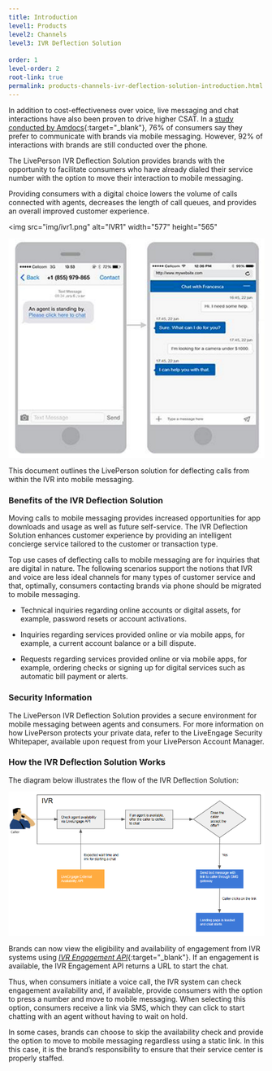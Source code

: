 ```yaml
---
title: Introduction
level1: Products
level2: Channels
level3: IVR Deflection Solution

order: 1
level-order: 2
root-link: true
permalink: products-channels-ivr-deflection-solution-introduction.html
---
```


In addition to cost-effectiveness over voice, live messaging and chat interactions have also been proven to drive higher CSAT. In a [study
conducted by Amdocs](http://www.amdocs.com/news/pages/amdocs-survey-improved-proactive-care-mobile-self-service-tools.aspx){:target="_blank"}, 76% of consumers say they prefer to communicate with brands via mobile messaging. However, 92% of interactions with brands are still conducted over the phone.

The LivePerson IVR Deflection Solution provides brands with the opportunity to facilitate consumers who have already dialed their service number with the option to move their interaction to mobile messaging.

Providing consumers with a digital choice lowers the volume of calls connected with agents, decreases the length of call queues, and provides an overall improved customer experience.

<img src="img/ivr1.png" alt="IVR1" width="577" height="565"

![IVR1](img/ivr1.png)

This document outlines the LivePerson solution for deflecting calls from within the IVR into mobile messaging.

### Benefits of the IVR Deflection Solution

Moving calls to mobile messaging provides increased opportunities for app downloads and usage as well as future self-service. The IVR Deflection Solution enhances customer experience by providing an intelligent concierge service tailored to the customer or transaction type.

Top use cases of deflecting calls to mobile messaging are for inquiries that are digital in nature. The following scenarios support the notions that IVR and voice are less ideal channels for many types of customer service and that, optimally, consumers contacting brands via phone should be migrated to mobile messaging.

* Technical inquiries regarding online accounts or digital assets, for example, password resets or account activations.

* Inquiries regarding services provided online or via mobile apps, for example, a current account balance or a bill dispute.

* Requests regarding services provided online or via mobile apps, for example, ordering checks or signing up for digital services such as automatic bill payment or alerts.

### Security Information


The LivePerson IVR Deflection Solution provides a secure environment for mobile messaging between agents and consumers. For more information on how LivePerson protects your private data, refer to the LiveEngage Security Whitepaper, available upon request from your LivePerson Account Manager.

### How the IVR Deflection Solution Works


The diagram below illustrates the flow of the IVR Deflection Solution:

![IVR2](img/ivr2.png)

Brands can now view the eligibility and availability of engagement from IVR systems using [*IVR Engagement API*](https://s3-eu-west-1.amazonaws.com/ce-sr/CA/API+Guides/IVR+Deflection+External+Engagement+API.pdf){:target="_blank"}. If an engagement is available, the IVR Engagement API returns a URL to start the chat.

Thus, when consumers initiate a voice call, the IVR system can check engagement availability and, if available, provide consumers with the option to press a number and move to mobile messaging. When selecting this option, consumers receive a link via SMS, which they can click to start chatting with an agent without having to wait on hold.

In some cases, brands can choose to skip the availability check and provide the option to move to mobile messaging regardless using a static link. In this this case, it is the brand’s responsibility to ensure that their service center is properly staffed.

